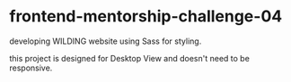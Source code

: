 # frontend-mentorship-challenge-04
developing WILDING website using Sass for styling.

this project is designed for Desktop View and doesn't need to be responsive.
